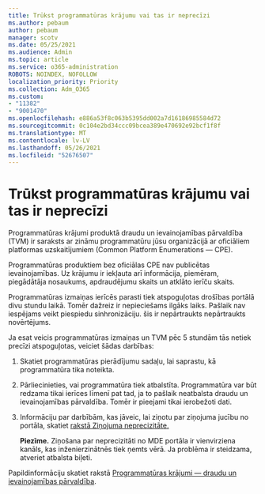 ```yaml
---
title: Trūkst programmatūras krājumu vai tas ir neprecīzi
ms.author: pebaum
author: pebaum
manager: scotv
ms.date: 05/25/2021
ms.audience: Admin
ms.topic: article
ms.service: o365-administration
ROBOTS: NOINDEX, NOFOLLOW
localization_priority: Priority
ms.collection: Adm_O365
ms.custom:
- "11382"
- "9001470"
ms.openlocfilehash: e886a53f8c063b5395dd002a7d16186985584d72
ms.sourcegitcommit: 0c104e2bd34ccc09bcea389e470692e92bcf1f8f
ms.translationtype: MT
ms.contentlocale: lv-LV
ms.lasthandoff: 05/26/2021
ms.locfileid: "52676507"
---
```

# <a name="software-inventory-is-missing-or-inaccurate"></a>Trūkst programmatūras krājumu vai tas ir neprecīzi

Programmatūras krājumi produktā draudu un ievainojamības pārvaldība (TVM) ir saraksts ar zināmu programmatūru jūsu organizācijā ar oficiāliem platformas uzskaitījumiem (Common Platform Enumerations — CPE).

Programmatūras produktiem bez oficiālas CPE nav publicētas ievainojamības. Uz krājumu ir iekļauta arī informācija, piemēram, piegādātāja nosaukums, apdraudējumu skaits un atklāto ierīču skaits.

Programmatūras izmaiņas ierīcēs parasti tiek atspoguļotas drošības portālā divu stundu laikā. Tomēr dažreiz ir nepieciešams ilgāks laiks. Pašlaik nav iespējams veikt piespiedu sinhronizāciju. šis ir nepārtraukts nepārtraukts novērtējums.

Ja esat veicis programmatūras izmaiņas un TVM pēc 5 stundām tās netiek precīzi atspoguļotas, veiciet šādas darbības:

1. Skatiet programmatūras pierādījumu sadaļu, lai saprastu, kā programmatūra tika noteikta.
1. Pārliecinieties, vai programmatūra tiek atbalstīta. Programmatūra var būt redzama tikai ierīces līmenī pat tad, ja to pašlaik neatbalsta draudu un ievainojamības pārvaldība. Tomēr ir pieejami tikai ierobežoti dati.
1. Informāciju par darbībām, kas jāveic, lai ziņotu par ziņojuma jucību no portāla, skatiet [rakstā Ziņojuma neprecizitāte.](/microsoft-365/security/defender-endpoint/tvm-software-inventory?view=o365-worldwide#report-inaccuracy)
   
    **Piezīme.** Ziņošana par neprecizitāti no MDE portāla ir vienvirziena kanāls, kas inženierzinātnēs tiek ņemts vērā. Ja problēma ir steidzama, atveriet atbalsta biļeti.

Papildinformāciju skatiet rakstā [Programmatūras krājumi — draudu un ievainojamības pārvaldība](/microsoft-365/security/defender-endpoint/tvm-software-inventory).
